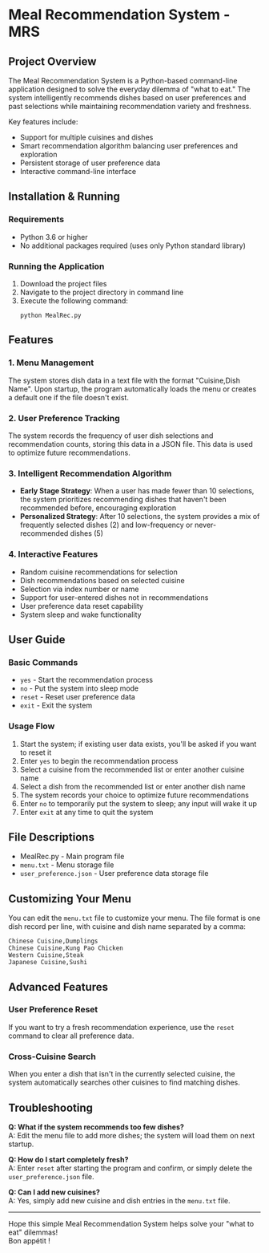 # Meal Recommendation System - MRS

## Project Overview

The Meal Recommendation System is a Python-based command-line application designed to solve the everyday dilemma of "what to eat." The system intelligently recommends dishes based on user preferences and past selections while maintaining recommendation variety and freshness.

Key features include:
- Support for multiple cuisines and dishes
- Smart recommendation algorithm balancing user preferences and exploration
- Persistent storage of user preference data
- Interactive command-line interface

## Installation & Running

### Requirements
- Python 3.6 or higher
- No additional packages required (uses only Python standard library)

### Running the Application
1. Download the project files
2. Navigate to the project directory in command line
3. Execute the following command:
   ```
   python MealRec.py
   ```

## Features

### 1. Menu Management
The system stores dish data in a text file with the format "Cuisine,Dish Name". Upon startup, the program automatically loads the menu or creates a default one if the file doesn't exist.

### 2. User Preference Tracking
The system records the frequency of user dish selections and recommendation counts, storing this data in a JSON file. This data is used to optimize future recommendations.

### 3. Intelligent Recommendation Algorithm
- **Early Stage Strategy**: When a user has made fewer than 10 selections, the system prioritizes recommending dishes that haven't been recommended before, encouraging exploration
- **Personalized Strategy**: After 10 selections, the system provides a mix of frequently selected dishes (2) and low-frequency or never-recommended dishes (5)

### 4. Interactive Features
- Random cuisine recommendations for selection
- Dish recommendations based on selected cuisine
- Selection via index number or name
- Support for user-entered dishes not in recommendations
- User preference data reset capability
- System sleep and wake functionality

## User Guide

### Basic Commands
- `yes` - Start the recommendation process
- `no` - Put the system into sleep mode
- `reset` - Reset user preference data
- `exit` - Exit the system

### Usage Flow
1. Start the system; if existing user data exists, you'll be asked if you want to reset it
2. Enter `yes` to begin the recommendation process
3. Select a cuisine from the recommended list or enter another cuisine name
4. Select a dish from the recommended list or enter another dish name
5. The system records your choice to optimize future recommendations
6. Enter `no` to temporarily put the system to sleep; any input will wake it up
7. Enter `exit` at any time to quit the system

## File Descriptions

- MealRec.py - Main program file
- `menu.txt` - Menu storage file
- `user_preference.json` - User preference data storage file

## Customizing Your Menu

You can edit the `menu.txt` file to customize your menu. The file format is one dish record per line, with cuisine and dish name separated by a comma:
```
Chinese Cuisine,Dumplings
Chinese Cuisine,Kung Pao Chicken
Western Cuisine,Steak
Japanese Cuisine,Sushi
```

## Advanced Features

### User Preference Reset
If you want to try a fresh recommendation experience, use the `reset` command to clear all preference data.

### Cross-Cuisine Search
When you enter a dish that isn't in the currently selected cuisine, the system automatically searches other cuisines to find matching dishes.

## Troubleshooting

**Q: What if the system recommends too few dishes?**  
A: Edit the menu file to add more dishes; the system will load them on next startup.

**Q: How do I start completely fresh?**  
A: Enter `reset` after starting the program and confirm, or simply delete the `user_preference.json` file.

**Q: Can I add new cuisines?**  
A: Yes, simply add new cuisine and dish entries in the `menu.txt` file.

---

Hope this simple Meal Recommendation System helps solve your "what to eat" dilemmas!  
Bon appétit !
